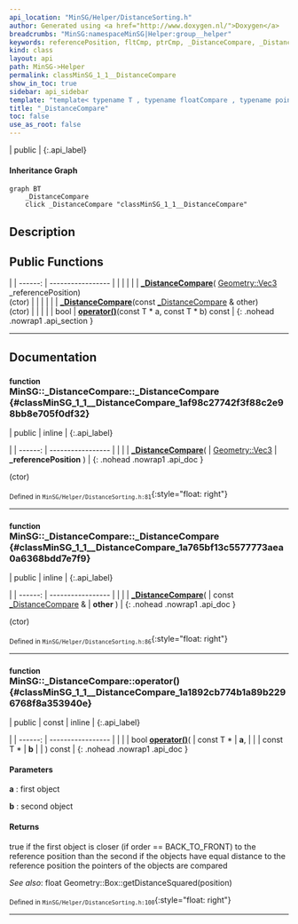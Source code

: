 ```yaml
---
api_location: "MinSG/Helper/DistanceSorting.h"
author: Generated using <a href="http://www.doxygen.nl/">Doxygen</a>
breadcrumbs: "MinSG:namespaceMinSG|Helper:group__helper"
keywords: referencePosition, fltCmp, ptrCmp, _DistanceCompare, _DistanceCompare, operator(), getDistance, getDistance, getDistance
kind: class
layout: api
path: MinSG->Helper
permalink: classMinSG_1_1__DistanceCompare
show_in_toc: true
sidebar: api_sidebar
template: "template< typename T , typename floatCompare , typename pointerCompare  > "
title: "_DistanceCompare"
toc: false
use_as_root: false
---
```


| public |
{:.api_label}

#### Inheritance Graph

```mermaid
graph BT
	_DistanceCompare
	click _DistanceCompare "classMinSG_1_1__DistanceCompare"
```

## Description





## Public Functions

|
| ------: | ----------------- |
|  | |
|  | **[_DistanceCompare](#classMinSG_1_1%5F%5FDistanceCompare_1af98c27742f3f88c2e98bb8e705f0df32)**( [Geometry::Vec3](namespaceGeometry#namespaceGeometry_1ab29e4544da9b15b5bf224cbf5b691313)  _referencePosition) <br/> (ctor) |
|  | |
|  | **[_DistanceCompare](#classMinSG_1_1%5F%5FDistanceCompare_1a765bf13c5577773aea0a6368bdd7e7f9)**(const [_DistanceCompare](classMinSG_1_1%5F%5FDistanceCompare) & other) <br/> (ctor) |
|  | |
| bool | **[operator()](#classMinSG_1_1%5F%5FDistanceCompare_1a1892cb774b1a89b2296768f8a353940e)**(const T * a, const T * b) const |
{: .nohead .nowrap1 .api_section }


-------------------------------------------------------------------

## Documentation

### <small>function</small><br/> MinSG::_DistanceCompare::_DistanceCompare {#classMinSG_1_1__DistanceCompare_1af98c27742f3f88c2e98bb8e705f0df32}

| public | inline |
{:.api_label}

|
| ------: | ----------------- |
|  |
|  **[_DistanceCompare](#classMinSG_1_1%5F%5FDistanceCompare_1af98c27742f3f88c2e98bb8e705f0df32)**( |  [Geometry::Vec3](namespaceGeometry#namespaceGeometry_1ab29e4544da9b15b5bf224cbf5b691313)  | **_referencePosition** ) |
{: .nohead .nowrap1 .api_doc }

(ctor)





<sub>Defined in `MinSG/Helper/DistanceSorting.h:81`</sub>{:style="float: right"}

-------------------------------------------------------------------

### <small>function</small><br/> MinSG::_DistanceCompare::_DistanceCompare {#classMinSG_1_1__DistanceCompare_1a765bf13c5577773aea0a6368bdd7e7f9}

| public | inline |
{:.api_label}

|
| ------: | ----------------- |
|  |
|  **[_DistanceCompare](#classMinSG_1_1%5F%5FDistanceCompare_1a765bf13c5577773aea0a6368bdd7e7f9)**( | const [_DistanceCompare](classMinSG_1_1%5F%5FDistanceCompare) & | **other** ) |
{: .nohead .nowrap1 .api_doc }

(ctor)





<sub>Defined in `MinSG/Helper/DistanceSorting.h:86`</sub>{:style="float: right"}

-------------------------------------------------------------------

### <small>function</small><br/> MinSG::_DistanceCompare::operator() {#classMinSG_1_1__DistanceCompare_1a1892cb774b1a89b2296768f8a353940e}

| public | const | inline |
{:.api_label}

|
| ------: | ----------------- |
|  |
| bool **[operator()](#classMinSG_1_1%5F%5FDistanceCompare_1a1892cb774b1a89b2296768f8a353940e)**( | const T * | **a**, |
| | const T * | **b** |
|   ) const |
{: .nohead .nowrap1 .api_doc }




#### Parameters
**a**
:  first object



**b**
:  second object




#### Returns
true if the first object is closer (if order == BACK_TO_FRONT) to the reference position than the second if the objects have equal distance to the reference position the pointers of the objects are compared



*See also*: float Geometry::Box::getDistanceSquared(position)





<sub>Defined in `MinSG/Helper/DistanceSorting.h:100`</sub>{:style="float: right"}

-------------------------------------------------------------------


